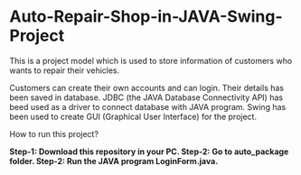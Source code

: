 # Auto-Repair-Shop-in-JAVA-Swing-Project
This is a project model which is used to store information of customers who wants to repair their vehicles.

Customers can create their own accounts and can login. Their details has been saved in database. JDBC (the JAVA Database Connectivity API) has beed used as a driver to connect database with JAVA program. Swing has been used to create GUI (Graphical User Interface) for the project.

How to run this project?

<B>Step-1:<B> Download this repository in your PC.
<B>Step-2:<B> Go to <B>auto_package<B> folder.
<B>Step-2:<B> Run the JAVA program <B>LoginForm.java<B>.
